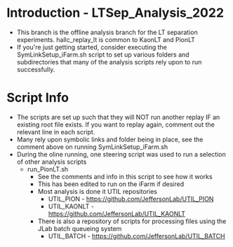 # Introduction - LTSep_Analysis_2022

- This branch is the offline analysis branch for the LT separation experiments. hallc_replay_lt is common to KaonLT and PionLT
- If you're just getting started, consider executing the SymLinkSetup_iFarm.sh script to set up various folders and subdirectories that many of the analysis scripts rely upon to run successfully.

# Script Info

- The scripts are set up such that they will NOT run another replay IF an existing root file exists. If you want to replay again, comment out the relevant line in each script.	   
- Many rely upon symbolic links and folder being in place, see the comment above on running SymLinkSetup_iFarm.sh
- During the oline running, one steering script was used to run a selection of other analysis scripts
  - run_PionLT.sh
    - See the comments and info in this script to see how it works
    - This has been edited to run on the iFarm if desired
    - Most analysis is done it UTIL repositories
      - UTIL_PION - https://github.com/JeffersonLab/UTIL_PION
      - UTIL_KAONLT - https://github.com/JeffersonLab/UTIL_KAONLT
    - There is also a repository of scripts for processing files using the JLab batch queueing system
      - UTIL_BATCH - https://github.com/JeffersonLab/UTIL_BATCH